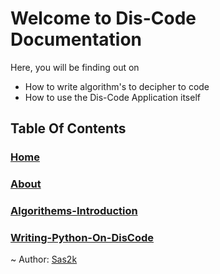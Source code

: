 # Welcome to Dis-Code Documentation

Here, you will be finding out on
- How to write algorithm's to decipher to code
- How to use the Dis-Code Application itself

## Table Of Contents

### [Home](/)

### [About](/About/)

### [Algorithems-Introduction](/algorithems/)

### [Writing-Python-On-DisCode](/Writing-Python-Code)

~ Author: [Sas2k](https://github.com/Sas2k)
